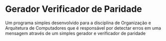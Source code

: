 # Gerador Verificador de Paridade
Um programa simples desenvolvido para a disciplina de Organização e Arquitetura de Computadores que é responsável por detectar erros em uma mensagem através de um simples gerador e verificador de paridade
